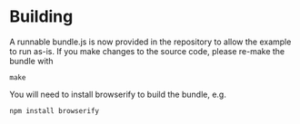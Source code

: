 Building
========

A runnable bundle.js is now provided in the repository to allow the example to
run as-is. If you make changes to the source code, please re-make the bundle
with

`make`

You will need to install browserify to build the bundle, e.g.

`npm install browserify`